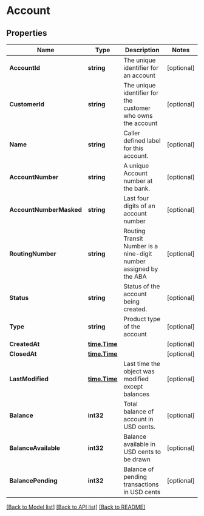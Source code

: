 # Account

## Properties
Name | Type | Description | Notes
------------ | ------------- | ------------- | -------------
**AccountId** | **string** | The unique identifier for an account | [optional] 
**CustomerId** | **string** | The unique identifier for the customer who owns the account | [optional] 
**Name** | **string** | Caller defined label for this account. | [optional] 
**AccountNumber** | **string** | A unique Account number at the bank. | [optional] 
**AccountNumberMasked** | **string** | Last four digits of an account number | [optional] 
**RoutingNumber** | **string** | Routing Transit Number is a nine-digit number assigned by the ABA | [optional] 
**Status** | **string** | Status of the account being created. | [optional] 
**Type** | **string** | Product type of the account | [optional] 
**CreatedAt** | [**time.Time**](time.Time.md) |  | [optional] 
**ClosedAt** | [**time.Time**](time.Time.md) |  | [optional] 
**LastModified** | [**time.Time**](time.Time.md) | Last time the object was modified except balances | [optional] 
**Balance** | **int32** | Total balance of account in USD cents. | [optional] 
**BalanceAvailable** | **int32** | Balance available in USD cents to be drawn | [optional] 
**BalancePending** | **int32** | Balance of pending transactions in USD cents | [optional] 

[[Back to Model list]](../README.md#documentation-for-models) [[Back to API list]](../README.md#documentation-for-api-endpoints) [[Back to README]](../README.md)


